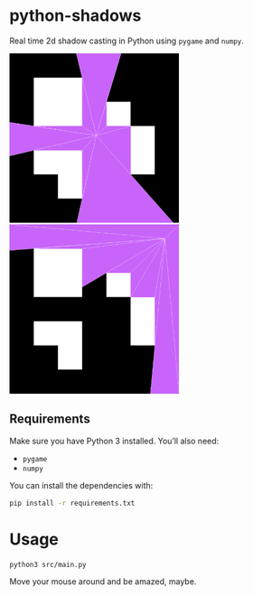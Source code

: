 # python-shadows
Real time 2d shadow casting in Python using `pygame` and `numpy`.

<p float="left">
  <img src="https://github.com/omeyenburg/python-shadows/blob/main/assets/preview0.png" width="300" />
  <img src="https://github.com/omeyenburg/python-shadows/blob/main/assets/preview1.png" width="300" />
</p>

## Requirements
Make sure you have Python 3 installed. You’ll also need:

- `pygame`
- `numpy`

You can install the dependencies with:
```sh
pip install -r requirements.txt
```

# Usage
```sh
python3 src/main.py
```

Move your mouse around and be amazed, maybe.
